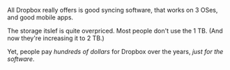 


All Dropbox really offers is good syncing software, that works on 3 OSes, and good mobile apps.

The storage itslef is quite overpriced.
Most people don't use the 1 TB. (And now they're increasing it to 2 TB.)


Yet, people pay _hundreds of dollars_ for Dropbox over the years, *_just for the software_*.


